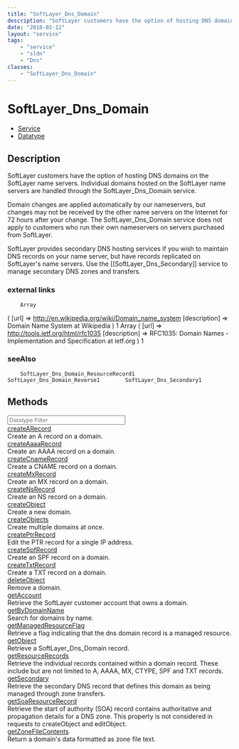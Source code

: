```yaml
---
title: "SoftLayer_Dns_Domain"
description: "SoftLayer customers have the option of hosting DNS domains on the SoftLayer name servers. Individual domains hosted on t... "
date: "2018-02-12"
layout: "service"
tags:
    - "service"
    - "sldn"
    - "Dns"
classes:
    - "SoftLayer_Dns_Domain"
---
```

# SoftLayer_Dns_Domain
<div id='service-datatype'>
    <ul id='sldn-reference-tabs'>
    <li id='service'> <a href='/reference/services/SoftLayer_Dns_Domain' >Service</a></li>    <li id='datatype'> <a href='/reference/datatypes/SoftLayer_Dns_Domain' >Datatype</a></li>
    </ul>
</div>

## Description
SoftLayer customers have the option of hosting DNS domains on the SoftLayer name servers. Individual domains hosted on the SoftLayer name servers are handled through the SoftLayer_Dns_Domain service. 

Domain changes are applied automatically by our nameservers, but changes may not be received by the other name servers on the Internet for 72 hours after your change. The SoftLayer_Dns_Domain service does not apply to customers who run their own nameservers on servers purchased from SoftLayer. 

SoftLayer provides secondary DNS hosting services if you wish to maintain DNS records on your name server, but have records replicated on SoftLayer's name servers. Use the [[SoftLayer_Dns_Secondary]] service to manage secondary DNS zones and transfers. 
### external links
        Array
(
    [url] => http://en.wikipedia.org/wiki/Domain_name_system
    [description] => Domain Name System at Wikipedia
)
1        Array
(
    [url] => http://tools.ietf.org/html/rfc1035
    [description] => RFC1035: Domain Names - Implementation and Specification at ietf.org
)
1        
### seeAlso
        SoftLayer_Dns_Domain_ResourceRecord1        SoftLayer_Dns_Domain_Reverse1        SoftLayer_Dns_Secondary1                
        
<div id="properties" class="content">
    <h2>Methods</h2>
    <div class="view-filters">
        <div class="clearfix">
            <div class="search-input-box">
                <input placeholder="Datatype Filter" onkeyup="titleSearch(inputId='edit-combine', divId='method-div', elementClass='method-row')" 
                    type="text" id="edit-combine" value="" size="30" maxlength="128" class="form-text">
            </div>
        </div>
    </div>
    <div id="method-div">
            <div class="method-row">
                        <span class='view-field-title'><a href='/reference/services/SoftLayer_Dns_Domain/createARecord'> createARecord</a> </span>
            <div class='views-field-body'>Create an A record on a domain.</div>
        </div>
            <div class="method-row">
                        <span class='view-field-title'><a href='/reference/services/SoftLayer_Dns_Domain/createAaaaRecord'> createAaaaRecord</a> </span>
            <div class='views-field-body'>Create an AAAA record on a domain.</div>
        </div>
            <div class="method-row">
                        <span class='view-field-title'><a href='/reference/services/SoftLayer_Dns_Domain/createCnameRecord'> createCnameRecord</a> </span>
            <div class='views-field-body'>Create a CNAME record on a domain.</div>
        </div>
            <div class="method-row">
                        <span class='view-field-title'><a href='/reference/services/SoftLayer_Dns_Domain/createMxRecord'> createMxRecord</a> </span>
            <div class='views-field-body'>Create an MX record on a domain.</div>
        </div>
            <div class="method-row">
                        <span class='view-field-title'><a href='/reference/services/SoftLayer_Dns_Domain/createNsRecord'> createNsRecord</a> </span>
            <div class='views-field-body'>Create an NS record on a domain.</div>
        </div>
            <div class="method-row">
                        <span class='view-field-title'><a href='/reference/services/SoftLayer_Dns_Domain/createObject'> createObject</a> </span>
            <div class='views-field-body'>Create a new domain.</div>
        </div>
            <div class="method-row">
                        <span class='view-field-title'><a href='/reference/services/SoftLayer_Dns_Domain/createObjects'> createObjects</a> </span>
            <div class='views-field-body'>Create multiple domains at once.</div>
        </div>
            <div class="method-row">
                        <span class='view-field-title'><a href='/reference/services/SoftLayer_Dns_Domain/createPtrRecord'> createPtrRecord</a> </span>
            <div class='views-field-body'>Edit the PTR record for a single IP address.</div>
        </div>
            <div class="method-row">
                        <span class='view-field-title'><a href='/reference/services/SoftLayer_Dns_Domain/createSpfRecord'> createSpfRecord</a> </span>
            <div class='views-field-body'>Create an SPF record on a domain.</div>
        </div>
            <div class="method-row">
                        <span class='view-field-title'><a href='/reference/services/SoftLayer_Dns_Domain/createTxtRecord'> createTxtRecord</a> </span>
            <div class='views-field-body'>Create a TXT record on a domain.</div>
        </div>
            <div class="method-row">
                        <span class='view-field-title'><a href='/reference/services/SoftLayer_Dns_Domain/deleteObject'> deleteObject</a> </span>
            <div class='views-field-body'>Remove a domain.</div>
        </div>
            <div class="method-row">
                        <span class='view-field-title'><a href='/reference/services/SoftLayer_Dns_Domain/getAccount'> getAccount</a> </span>
            <div class='views-field-body'>Retrieve the SoftLayer customer account that owns a domain.</div>
        </div>
            <div class="method-row">
                        <span class='view-field-title'><a href='/reference/services/SoftLayer_Dns_Domain/getByDomainName'> getByDomainName</a> </span>
            <div class='views-field-body'>Search for domains by name.</div>
        </div>
            <div class="method-row">
                        <span class='view-field-title'><a href='/reference/services/SoftLayer_Dns_Domain/getManagedResourceFlag'> getManagedResourceFlag</a> </span>
            <div class='views-field-body'>Retrieve a flag indicating that the dns domain record is a managed resource.</div>
        </div>
            <div class="method-row">
                        <span class='view-field-title'><a href='/reference/services/SoftLayer_Dns_Domain/getObject'> getObject</a> </span>
            <div class='views-field-body'>Retrieve a SoftLayer_Dns_Domain record.</div>
        </div>
            <div class="method-row">
                        <span class='view-field-title'><a href='/reference/services/SoftLayer_Dns_Domain/getResourceRecords'> getResourceRecords</a> </span>
            <div class='views-field-body'>Retrieve the individual records contained within a domain record. These include but are not limited to A, AAAA, MX, CTYPE, SPF and TXT records.</div>
        </div>
            <div class="method-row">
                        <span class='view-field-title'><a href='/reference/services/SoftLayer_Dns_Domain/getSecondary'> getSecondary</a> </span>
            <div class='views-field-body'>Retrieve the secondary DNS record that defines this domain as being managed through zone transfers.</div>
        </div>
            <div class="method-row">
                        <span class='view-field-title'><a href='/reference/services/SoftLayer_Dns_Domain/getSoaResourceRecord'> getSoaResourceRecord</a> </span>
            <div class='views-field-body'>Retrieve the start of authority (SOA) record contains authoritative and propagation details for a DNS zone. This property is not considered in requests to createObject and editObject.</div>
        </div>
            <div class="method-row">
                        <span class='view-field-title'><a href='/reference/services/SoftLayer_Dns_Domain/getZoneFileContents'> getZoneFileContents</a> </span>
            <div class='views-field-body'>Return a domain's data formatted as zone file text.</div>
        </div>
        </div>
</div>

